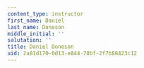 ```yaml
---
content_type: instructor
first_name: Daniel
last_name: Doneson
middle_initial: ''
salutation: ''
title: Daniel Doneson
uid: 2a81d170-0d13-e844-78bf-2f7b88423c12
---
```

